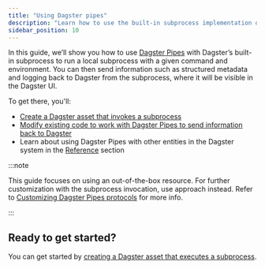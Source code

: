 ```yaml
---
title: "Using Dagster pipes"
description: "Learn how to use the built-in subprocess implementation of Dagster Pipes to invoke a subprocess with a given command and environment"
sidebar_position: 10
---
```


In this guide, we’ll show you how to use [Dagster Pipes](/guides/build/external-pipelines/) with Dagster’s built-in subprocess <PyObject section="pipes" module="dagster" object="PipesSubprocessClient" /> to run a local subprocess with a given command and environment. You can then send information such as structured metadata and logging back to Dagster from the subprocess, where it will be visible in the Dagster UI.

To get there, you'll:

- [Create a Dagster asset that invokes a subprocess](/guides/build/external-pipelines/using-dagster-pipes/create-subprocess-asset)
- [Modify existing code to work with Dagster Pipes to send information back to Dagster](/guides/build/external-pipelines/using-dagster-pipes/modify-external-code)
- Learn about using Dagster Pipes with other entities in the Dagster system in the [Reference](/guides/build/external-pipelines/using-dagster-pipes/reference) section

:::note

This guide focuses on using an out-of-the-box <PyObject section="pipes" module="dagster" object="PipesSubprocessClient" /> resource. For further customization with the subprocess invocation, use <PyObject section="libraries" module="dagster_pipes" object="open_dagster_pipes"/> approach instead. Refer to [Customizing Dagster Pipes protocols](/guides/build/external-pipelines/dagster-pipes-details-and-customization) for more info.

:::

## Ready to get started?

You can get started by [creating a Dagster asset that executes a subprocess](/guides/build/external-pipelines/using-dagster-pipes/create-subprocess-asset).
